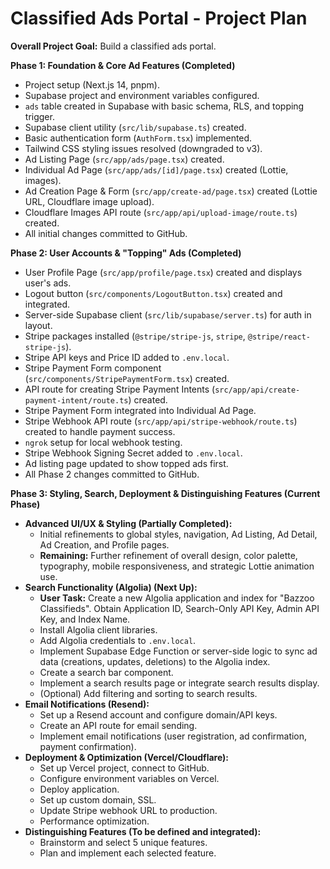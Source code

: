 # Classified Ads Portal - Project Plan

**Overall Project Goal:** Build a classified ads portal.

**Phase 1: Foundation & Core Ad Features (Completed)**
*   Project setup (Next.js 14, pnpm).
*   Supabase project and environment variables configured.
*   `ads` table created in Supabase with basic schema, RLS, and topping trigger.
*   Supabase client utility (`src/lib/supabase.ts`) created.
*   Basic authentication form (`AuthForm.tsx`) implemented.
*   Tailwind CSS styling issues resolved (downgraded to v3).
*   Ad Listing Page (`src/app/ads/page.tsx`) created.
*   Individual Ad Page (`src/app/ads/[id]/page.tsx`) created (Lottie, images).
*   Ad Creation Page & Form (`src/app/create-ad/page.tsx`) created (Lottie URL, Cloudflare image upload).
*   Cloudflare Images API route (`src/app/api/upload-image/route.ts`) created.
*   All initial changes committed to GitHub.

**Phase 2: User Accounts & "Topping" Ads (Completed)**
*   User Profile Page (`src/app/profile/page.tsx`) created and displays user's ads.
*   Logout button (`src/components/LogoutButton.tsx`) created and integrated.
*   Server-side Supabase client (`src/lib/supabase/server.ts`) for auth in layout.
*   Stripe packages installed (`@stripe/stripe-js`, `stripe`, `@stripe/react-stripe-js`).
*   Stripe API keys and Price ID added to `.env.local`.
*   Stripe Payment Form component (`src/components/StripePaymentForm.tsx`) created.
*   API route for creating Stripe Payment Intents (`src/app/api/create-payment-intent/route.ts`) created.
*   Stripe Payment Form integrated into Individual Ad Page.
*   Stripe Webhook API route (`src/app/api/stripe-webhook/route.ts`) created to handle payment success.
*   `ngrok` setup for local webhook testing.
*   Stripe Webhook Signing Secret added to `.env.local`.
*   Ad listing page updated to show topped ads first.
*   All Phase 2 changes committed to GitHub.

**Phase 3: Styling, Search, Deployment & Distinguishing Features (Current Phase)**
*   **Advanced UI/UX & Styling (Partially Completed):**
    *   Initial refinements to global styles, navigation, Ad Listing, Ad Detail, Ad Creation, and Profile pages.
    *   **Remaining:** Further refinement of overall design, color palette, typography, mobile responsiveness, and strategic Lottie animation use.
*   **Search Functionality (Algolia) (Next Up):**
    *   **User Task:** Create a new Algolia application and index for "Bazzoo Classifieds". Obtain Application ID, Search-Only API Key, Admin API Key, and Index Name.
    *   Install Algolia client libraries.
    *   Add Algolia credentials to `.env.local`.
    *   Implement Supabase Edge Function or server-side logic to sync ad data (creations, updates, deletions) to the Algolia index.
    *   Create a search bar component.
    *   Implement a search results page or integrate search results display.
    *   (Optional) Add filtering and sorting to search results.
*   **Email Notifications (Resend):**
    *   Set up a Resend account and configure domain/API keys.
    *   Create an API route for email sending.
    *   Implement email notifications (user registration, ad confirmation, payment confirmation).
*   **Deployment & Optimization (Vercel/Cloudflare):**
    *   Set up Vercel project, connect to GitHub.
    *   Configure environment variables on Vercel.
    *   Deploy application.
    *   Set up custom domain, SSL.
    *   Update Stripe webhook URL to production.
    *   Performance optimization.
*   **Distinguishing Features (To be defined and integrated):**
    *   Brainstorm and select 5 unique features.
    *   Plan and implement each selected feature.
